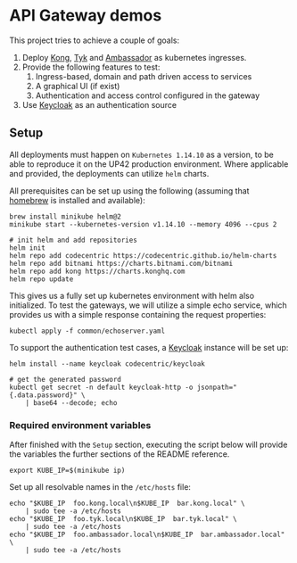 # API Gateway demos

This project tries to achieve a couple of goals: 

1. Deploy [Kong], [Tyk] and [Ambassador] as kubernetes ingresses. 
2. Provide the following features to test:
    1. Ingress-based, domain and path driven access to services
    2. A graphical UI (if exist)
    3. Authentication and access control configured in the gateway
3. Use [Keycloak] as an authentication source

## Setup

All deployments must happen on `Kubernetes 1.14.10` as a version, to
be able to reproduce it on the UP42 production environment. Where
applicable and provided, the deployments can utilize `helm` charts.

All prerequisites can be set up using the following (assuming that
[homebrew] is installed and available):

```shell script
brew install minikube helm@2
minikube start --kubernetes-version v1.14.10 --memory 4096 --cpus 2

# init helm and add repositories
helm init
helm repo add codecentric https://codecentric.github.io/helm-charts
helm repo add bitnami https://charts.bitnami.com/bitnami
helm repo add kong https://charts.konghq.com
helm repo update
```

This gives us a fully set up kubernetes environment with helm also
initialized. To test the gateways, we will utilize a simple echo
service, which provides us with a simple response containing the
request properties:

```shell script
kubectl apply -f common/echoserver.yaml
```

To support the authentication test cases, a [Keycloak] instance will be
set up: 

```shell script
helm install --name keycloak codecentric/keycloak

# get the generated password
kubectl get secret -n default keycloak-http -o jsonpath="{.data.password}" \
    | base64 --decode; echo
```

### Required environment variables

After finished with the `Setup` section, executing the script below
will provide the variables the further sections of the README
reference.

```shell script
export KUBE_IP=$(minikube ip)
```

Set up all resolvable names in the `/etc/hosts` file:

```shell script
echo "$KUBE_IP  foo.kong.local\n$KUBE_IP  bar.kong.local" \
    | sudo tee -a /etc/hosts
echo "$KUBE_IP  foo.tyk.local\n$KUBE_IP  bar.tyk.local" \
    | sudo tee -a /etc/hosts
echo "$KUBE_IP  foo.ambassador.local\n$KUBE_IP  bar.ambassador.local" \
    | sudo tee -a /etc/hosts
```

[Kong]: https://konghq.com/kong/
[Tyk]: https://tyk.io/
[Ambassador]: https://www.getambassador.io/
[Keycloak]: https://www.keycloak.org/
[homebrew]: https://brew.sh/
